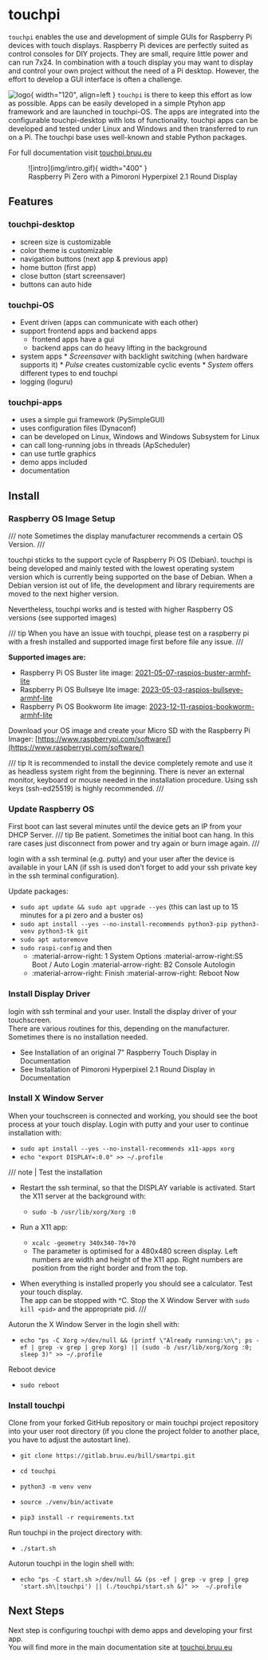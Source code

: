 # <span id="touchpi_logo">touchpi</span>

`touchpi` enables the use and development of simple GUIs for Raspberry Pi devices with touch displays.
Raspberry Pi devices are perfectly suited as control consoles for DIY projects. 
They are small, require little power and can run 7x24.
In combination with a touch display you may want to display and control your own project without the need of a Pi desktop. 
However, the effort to develop a GUI interface is often a challenge.

![logo](img/logo_transparent.svg){ width="120", align=left }
`touchpi` is there to keep this effort as low as possible. 
Apps can be easily developed in a simple Ptyhon app framework and are launched in touchpi-OS. 
The apps are integrated into the configurable touchpi-desktop with lots of functionality. 
touchpi apps can be developed and tested under Linux and Windows and then transferred to run on a Pi.
The touchpi base uses well-known and stable Python packages.

For full documentation visit [touchpi.bruu.eu](https://touchpi.bruu.eu)

<figure markdown>
  ![intro](img/intro.gif){ width="400" }
  <figcaption>Raspberry Pi Zero with a Pimoroni Hyperpixel 2.1 Round Display</figcaption>
</figure>
 
## Features
### touchpi-desktop
* screen size is customizable
* color theme is customizable
* navigation buttons (next app & previous app)
* home button (first app)
* close button (start screensaver)
* buttons can auto hide

### touchpi-OS
* Event driven (apps can communicate with each other)
* support frontend apps and backend apps
    * frontend apps have a gui
    * backend apps can do heavy lifting in the background
* system apps
      * *Screensaver* with backlight switching (when hardware supports it)
      * *Pulse* creates customizable cyclic events
      * *System* offers different types to end touchpi
* logging (loguru)

### touchpi-apps
* uses a simple gui framework (PySimpleGUI)
* uses configuration files (Dynaconf)
* can be developed on Linux, Windows and Windows Subsystem for Linux
* can call long-running jobs in threads (ApScheduler)
* can use turtle graphics
* demo apps included
* documentation

## Install
### Raspberry OS Image Setup

/// note
Sometimes the display manufacturer recommends a certain OS Version. 
///

touchpi sticks to the support cycle of Raspberry Pi OS (Debian). 
touchpi is being developed and mainly tested with the lowest operating system version which is currently being supported on the base of Debian. When a Debian version ist out of life, the development and library requirements are moved to the next higher version.

Nevertheless, touchpi works and is tested with higher Raspberry OS versions (see supported images)  

/// tip
When you have an issue with touchpi, please test on a raspberry pi with a fresh installed and supported image first before file any issue. 
///


**Supported images are:**

* Raspberry Pi OS Buster lite image: [2021-05-07-raspios-buster-armhf-lite](https://downloads.raspberrypi.org/raspios_lite_armhf/images/raspios_lite_armhf-2021-05-28/2021-05-07-raspios-buster-armhf-lite.zip)
* Raspberry Pi OS Bullseye lite image: [2023-05-03-raspios-bullseye-armhf-lite](https://downloads.raspberrypi.org/raspios_lite_armhf/images/raspios_lite_armhf-2023-05-03/2023-05-03-raspios-bullseye-armhf-lite.img.xz)
* Raspberry Pi OS Bookworm lite image: [2023-12-11-raspios-bookworm-armhf-lite](https://downloads.raspberrypi.org/raspios_lite_armhf/images/raspios_lite_armhf-2023-12-11/2023-12-11-raspios-bookworm-armhf-lite.img.xz)

Download your OS image and create your Micro SD with the Raspberry Pi Imager: 
[https://www.raspberrypi.com/software/](https://www.raspberrypi.com/software/) 

/// tip
It is recommended to install the device completely remote and use it as headless system right from the beginning. 
There is never an external monitor, keyboard or mouse needed in the installation procedure.
Using ssh keys (ssh-ed25519) is highly recommended.
///

### Update Raspberry OS

First boot can last several minutes until the device gets an IP from your DHCP Server. 
/// tip
Be patient. Sometimes the initial boot can hang. In this rare cases just disconnect from power and try again or burn image again.
///

login with a ssh terminal (e.g. putty) and your user after the device is available in your LAN (if ssh is used don’t forget to add your ssh private key in the ssh terminal configuration).

Update packages: 

* `sudo apt update && sudo apt upgrade --yes`  (this can last up to 15 minutes for a pi zero and a buster os)
* `sudo apt install --yes --no-install-recommends python3-pip python3-venv python3-tk git`
* `sudo apt autoremove`
* `sudo raspi-config` and then
    * :material-arrow-right: 1 System Options :material-arrow-right:S5 Boot / Auto Login :material-arrow-right: B2 Console Autologin <br>
    * :material-arrow-right: Finish :material-arrow-right: Reboot Now

### Install Display Driver

login with ssh terminal and your user. 
Install the display driver of your touchscreen. <br>
There are various routines for this, depending on the manufacturer. Sometimes there is no installation needed.

* See Installation of an original 7" Raspberry Touch Display in Documentation
* See Installation of Pimoroni Hyperpixel 2.1 Round Display in Documentation


### Install X Window Server

When your touchscreen is connected and working, you should see the boot process at your touch display.
Login with putty and your user to continue installation with:

- `sudo apt install --yes --no-install-recommends x11-apps xorg`
- `echo "export DISPLAY=:0.0" >> ~/.profile`

/// note | Test the installation

* Restart the ssh terminal, so that the DISPLAY variable is activated.
Start the X11 server at the background with:
    * `sudo -b /usr/lib/xorg/Xorg :0`
* Run a X11 app:
    * `xcalc -geometry 340x340-70+70`  
    * The parameter is optimised for a 480x480 screen display. Left numbers are width and height of the X11 app. Right numbers are position from the right border and from the top.

* When everything is installed properly you should see a calculator. Test your touch display.<br>
The app can be stopped with ^C. Stop the X Window Server with `sudo kill <pid>` and the appropriate pid.
///

Autorun the X Window Server in the login shell with:

- `echo "ps -C Xorg >/dev/null && (printf \"Already running:\n\"; ps -ef | grep -v grep | grep Xorg) || (sudo -b /usr/lib/xorg/Xorg :0; sleep 3)" >> ~/.profile`

Reboot device

- `sudo reboot`

### Install touchpi

Clone from your forked GitHub repository or main touchpi project repository into your user root directory (if you clone the project folder to another place, you have to adjust the autostart line).

- `git clone https://gitlab.bruu.eu/bill/smartpi.git`

- `cd touchpi`

- `python3 -m venv venv`

- `source ./venv/bin/activate`

- `pip3 install -r requirements.txt`

Run touchpi in the project directory with:

- `./start.sh`

Autorun touchpi in the login shell with: 

- `echo "ps -C start.sh >/dev/null && (ps -ef | grep -v grep | grep 'start.sh\|touchpi') || (./touchpi/start.sh &)" >>  ~/.profile`

## Next Steps

Next step is configuring touchpi with demo apps and developing your first app.<br>
You will find more in the main documentation site at [touchpi.bruu.eu](https://touchpi.bruu.eu)



